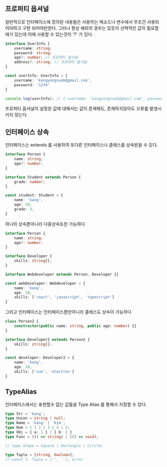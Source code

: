 ## 프로퍼티 옵셔널
일반적으로 인터페이스에 정의된 내용들은 사용하는 메소드나 변수에서 무조건 사용되어야하고 구현 되어야만한다. 그러나 항상 예외의 경우는 있듯이 선택적인 값이 필요할 때가 있는데 이때 사용할 수 있는것이 '?' 가 있다.
```typescript
interface UserInfo {
    username: string;
    password: string;
    age?: number; // 프로퍼티 옵셔널
    address?: string; // 프로퍼티 옵셔널
}

const userInfo: UserInfo = {
    username: 'kangyongsuek@gmail.com',
    password: '1234'
}

console.log(userInfo); // { username: 'kangyongsuek@gmail.com', password: '1234' }
```
프로퍼티 옵셔널이 설정된 값에 대해서는 값이 존재해도, 존재하지않아도 오류를 발생시키지 않는다.



## 인터페이스 상속
인터페이스는 extends 를 사용하여 또다른 인터페이스나 클래스를 상속받을 수 있다.

```typescript
interface Person {
    name: string;
    age?: number;
}

interface Student extends Person {
    grade: number;
}

const student: Student = {
    name: 'kang',
    age: 20,
    grade: 3,
}
```

하나의 상속뿐아니라 다중상속또한 가능하다


```typescript
interface Person {
    name: string;
    age?: number;
}

interface Developer {
    skills: string[];
}

interface Webdeveloper extends Person, Developer {}

const webDeveloper: Webdeveloper = {
    name: 'kang',
    age: 20,
    skills: ['react', 'javascript', 'typescript']
}
```

그리고 인터페이스는 인터페이스뿐만아니라 클래스도 상속이 가능하다

```typescript
class Person2 {
    constructor(public name: string, public age: number) {}
}

interface Developer2 extends Person2 {
    skills: string[];
}

const developer: Developer2 = {
    name: 'kang',
    age: 20,
    skills: ['vue', 'electron']
}
```

## TypeAlias
인터페이스에서는 표현할수 없는 값들을 Type Alias 를 통해서 지정할 수 있다.
```typescript
type Str = 'kang';
type Union = string | null;
type Name = 'kang' | 'Kim';
type Num = 1 | 2 | 3 | 4 | 5;
type Obj = { a: 1 } | { b: 2 }
type Func = (() => string) | (() => void);

// type Shape = Square | Rectangle | Circle;

type Tuple = [string, boolean];
// const t: Tuple = ['', '']; error
```